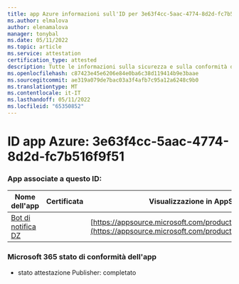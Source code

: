 ```yaml
---
title: app Azure informazioni sull'ID per 3e63f4cc-5aac-4774-8d2d-fc7b516f9f51
ms.author: elmalova
author: elenamalova
manager: tonybal
ms.date: 05/11/2022
ms.topic: article
ms.service: attestation
certification_type: attested
description: Tutte le informazioni sulla sicurezza e sulla conformità disponibili per 3e63f4cc-5aac-4774-8d2d-fc7b516f9f51.
ms.openlocfilehash: c87423e45e6206e84e0ba6c38d119414b9e3baae
ms.sourcegitcommit: ae319a079de7bac03a3f4afb7c95a12a6248c9b0
ms.translationtype: MT
ms.contentlocale: it-IT
ms.lasthandoff: 05/11/2022
ms.locfileid: "65350852"
---
```

# <a name="azure-app-id-3e63f4cc-5aac-4774-8d2d-fc7b516f9f51"></a>ID app Azure: 3e63f4cc-5aac-4774-8d2d-fc7b516f9f51


### <a name="apps-associated-with-this-id"></a>App associate a questo ID:
| **Nome dell'app** | **Certificata** | **Visualizzazione in AppSource** |
|--------------|---------------|-----------------------|
| [Bot di notifica DZ](../forward/WA200003839.md) |  | [https://appsource.microsoft.com/product/office/WA200003839](https://appsource.microsoft.com/product/office/WA200003839) |

### <a name="microsoft-365-app-compliance-status"></a>Microsoft 365 stato di conformità dell'app
- stato attestazione Publisher: completato
